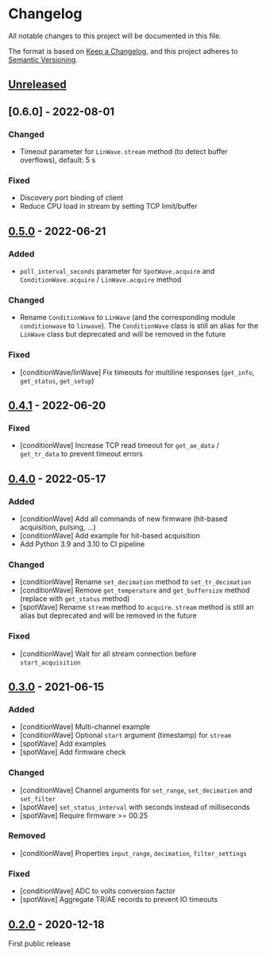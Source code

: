 # Changelog

All notable changes to this project will be documented in this file.

The format is based on [Keep a Changelog](https://keepachangelog.com/en/1.0.0/),
and this project adheres to [Semantic Versioning](https://semver.org/spec/v2.0.0.html).

## [Unreleased]


## [0.6.0] - 2022-08-01

### Changed

- Timeout parameter for `LinWave.stream` method (to detect buffer overflows), default: 5 s

### Fixed

- Discovery port binding of client
- Reduce CPU load in stream by setting TCP limit/buffer


## [0.5.0] - 2022-06-21

### Added

- `poll_interval_seconds` parameter for `SpotWave.acquire` and `ConditionWave.acquire` / `LinWave.acquire` method

### Changed

- Rename `ConditionWave` to `LinWave` (and the corresponding module `conditionwave` to `linwave`). The `ConditionWave` class is still an alias for the `LinWave` class but deprecated and will be removed in the future

### Fixed

- [conditionWave/linWave] Fix timeouts for multiline responses (`get_info`, `get_status`, `get_setup`)

## [0.4.1] - 2022-06-20

### Fixed

- [conditionWave] Increase TCP read timeout for `get_ae_data` / `get_tr_data` to prevent timeout errors

## [0.4.0] - 2022-05-17

### Added

- [conditionWave] Add all commands of new firmware (hit-based acquisition, pulsing, ...)
- [conditionWave] Add example for hit-based acquisition
- Add Python 3.9 and 3.10 to CI pipeline

### Changed

- [conditionWave] Rename `set_decimation` method to `set_tr_decimation`
- [conditionWave] Remove `get_temperature` and `get_buffersize` method (replace with `get_status` method)
- [spotWave] Rename `stream` method to `acquire`. `stream` method is still an alias but deprecated and will be removed in the future

### Fixed

- [conditionWave] Wait for all stream connection before `start_acquisition`

## [0.3.0] - 2021-06-15

### Added

- [conditionWave] Multi-channel example
- [conditionWave] Optional `start` argument (timestamp) for `stream`
- [spotWave] Add examples
- [spotWave] Add firmware check

### Changed

- [conditionWave] Channel arguments for `set_range`, `set_decimation` and `set_filter`
- [spotWave] `set_status_interval` with seconds instead of milliseconds
- [spotWave] Require firmware >= 00.25

### Removed
- [conditionWave] Properties `input_range`, `decimation`, `filter_settings`

### Fixed

- [conditionWave] ADC to volts conversion factor
- [spotWave] Aggregate TR/AE records to prevent IO timeouts

## [0.2.0] - 2020-12-18

First public release

[Unreleased]: https://github.com/vallen-systems/pyWaveLine/compare/0.5.0...HEAD
[0.5.0]: https://github.com/vallen-systems/pyWaveLine/compare/0.4.1...0.5.0
[0.4.1]: https://github.com/vallen-systems/pyWaveLine/compare/0.4.0...0.4.1
[0.4.0]: https://github.com/vallen-systems/pyWaveLine/compare/0.3.0...0.4.0
[0.3.0]: https://github.com/vallen-systems/pyWaveLine/compare/0.2.0...0.3.0
[0.2.0]: https://github.com/vallen-systems/pyWaveLine/releases/tag/0.2.0
